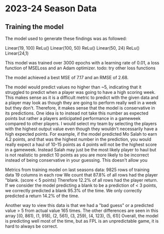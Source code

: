# 2023-24 Season Data

## Training the model

The model used to generate these findings was as followed:

Linear(19, 100)
ReLu()
Linear(100, 50)
ReLu()
Linear(50, 24)
ReLu()
Linear(24,1)

This model was trained over 3000 epochs with a learning rate of 0.01, a loss function of MSELoss and an Adam optimizer.
todo: try other loss functions 

The model achieved a best MSE of 7.17 and an RMSE of 2.68.

The model would predict values no higher than ~5, indicating that it struggled to predict when a player was going to have a high scoring week. This makes sense as it is a difficult metric to predict with the given data and a player may look as though they are going to perform really well in a week but they don't. Therefore, it makes sense that the model is conservative in its predictions. 
One idea is to instead not take this number as expected points but rather a players anticipated performance in a gameweek compared to other players. I would select my team by selecting the players with the highest output value even though they wouldn't necessarily have a high expected points. 
For example, if the model predicted Mo Salah to earn 4.2 points, and that was the highest number in the prediction, you would really expect a haul of 10-15 points as 4 points will not be the highest score in a gameweek. Instead Salah may just be the most likely player to haul but is not realistic to predict 10 points as you are more likely to be incorrect instead of being conservative in your guessing. This doesn't allow you 

Metrics from training model on last seasons data:
9825 rows of training data
19 columns in each row
We count that 87.8% of all rows had the player "blank. (score < 5 points)
Therefore 12.2% of all rows had the player return.
If we consider the model predicting a blank to be a prediction of < 3 points, we correctly predicted a blank 95.3% of the time.
We only correctly predicted a return 14.2% of the time.

Another way to view this data is that we had a "bad guess" or a predicted value > 5 from actual value 165 times.
The other differences are seen in this array [(0, 861), (1, 918), (2, 561), (3, 259), (4, 123), (5, 61)]
Overall, the model is predicting well most of the time, but as FPL is an unpredictable game, it is hard to always be correct.